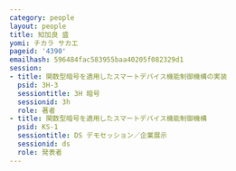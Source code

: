 ```yaml
---
category: people
layout: people
title: 知加良 盛
yomi: チカラ サカエ
pageid: '4390'
emailhash: 596484fac583955baa40205f082329d1
session:
- title: 関数型暗号を適用したスマートデバイス機能制御機構の実装
  psid: 3H-3
  sessiontitle: 3H 暗号
  sessionid: 3h
  role: 著者
- title: 関数型暗号を適用したスマートデバイス機能制御機構
  psid: KS-1
  sessiontitle: DS デモセッション／企業展示
  sessionid: ds
  role: 発表者
---
```


